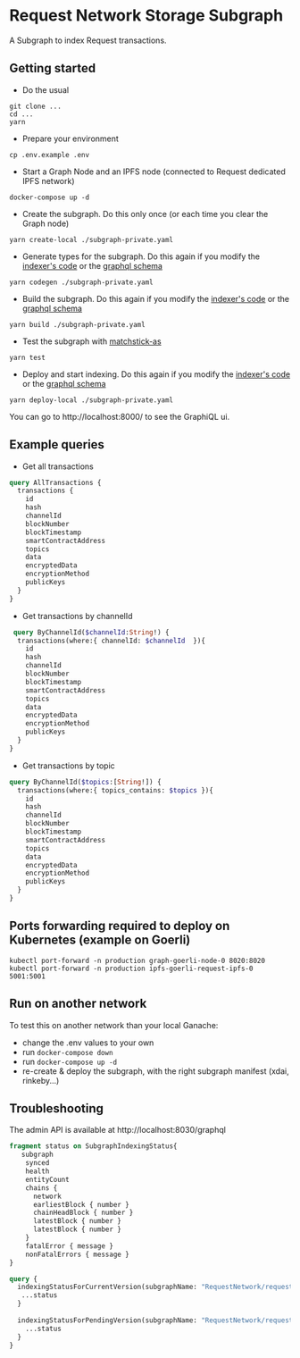 # Request Network Storage Subgraph

A Subgraph to index Request transactions.


## Getting started

- Do the usual
```
git clone ...
cd ...
yarn
```
- Prepare your environment
```
cp .env.example .env
```

- Start a Graph Node and an IPFS node (connected to Request dedicated IPFS network)

```
docker-compose up -d
```

- Create the subgraph. Do this only once (or each time you clear the Graph node)
```
yarn create-local ./subgraph-private.yaml
```

- Generate types for the subgraph. Do this again if you modify the [indexer's code](./src/mapping.ts) or the [graphql schema](./schema.graphql)
```
yarn codegen ./subgraph-private.yaml
```

- Build the subgraph. Do this again if you modify the [indexer's code](./src/mapping.ts) or the [graphql schema](./schema.graphql)
```
yarn build ./subgraph-private.yaml
```

- Test the subgraph with [matchstick-as](https://thegraph.com/docs/en/developing/unit-testing-framework/#calling-a-mapping-function-with-an-event)
```
yarn test
```

- Deploy and start indexing. Do this again if you modify the [indexer's code](./src/mapping.ts) or the [graphql schema](./schema.graphql)
```
yarn deploy-local ./subgraph-private.yaml
```


You can go to http://localhost:8000/ to see the GraphiQL ui.

## Example queries

- Get all transactions

```graphql
query AllTransactions {
  transactions {
    id
    hash
    channelId
    blockNumber
    blockTimestamp
    smartContractAddress
    topics
    data
    encryptedData
    encryptionMethod	
    publicKeys    
  }
}
```

- Get transactions by channelId
```graphql
 query ByChannelId($channelId:String!) {
  transactions(where:{ channelId: $channelId  }){
    id
    hash
    channelId
    blockNumber
    blockTimestamp
    smartContractAddress
    topics
    data
    encryptedData
    encryptionMethod	
    publicKeys    
  }
}
```

- Get transactions by topic
```graphql
query ByChannelId($topics:[String!]) {
  transactions(where:{ topics_contains: $topics }){
    id
    hash
    channelId
    blockNumber
    blockTimestamp
    smartContractAddress
    topics
    data
    encryptedData
    encryptionMethod	
    publicKeys    
  }
}
```

## Ports forwarding required to deploy on Kubernetes (example on Goerli)
```
kubectl port-forward -n production graph-goerli-node-0 8020:8020
kubectl port-forward -n production ipfs-goerli-request-ipfs-0 5001:5001
```

## Run on another network
To test this on another network than your local Ganache:
- change the .env values to your own
- run `docker-compose down`
- run `docker-compose up -d`
- re-create & deploy the subgraph, with the right subgraph manifest (xdai, rinkeby...)


## Troubleshooting
The admin API is available at http://localhost:8030/graphql

```graphql
fragment status on SubgraphIndexingStatus{
   subgraph
    synced
    health
    entityCount
    chains {
      network
      earliestBlock { number }
      chainHeadBlock { number }
      latestBlock { number }
      latestBlock { number }
    }
    fatalError { message }
    nonFatalErrors { message }
}

query {
  indexingStatusForCurrentVersion(subgraphName: "RequestNetwork/request-storage") {
   ...status
  }
  
  indexingStatusForPendingVersion(subgraphName: "RequestNetwork/request-storage") {
    ...status
  }
}

```
